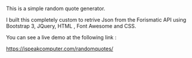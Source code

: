 This is a simple random quote generator.

I built this completely custom to retrive Json from the Forismatic API using Bootstrap 3, JQuery, HTML , Font Awesome and CSS. 

You can see a live demo at the following link : 

https://ispeakcomputer.com/randomquotes/
